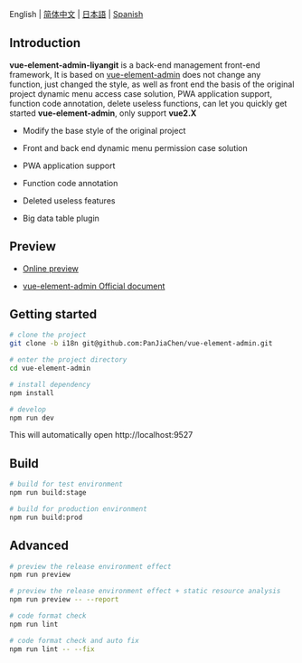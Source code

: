 English | [简体中文](./README.zh-CN.md) | [日本語](./README.ja.md) | [Spanish](./README.es.md)

## Introduction

**vue-element-admin-liyangit** is a back-end management front-end framework, It is based on [vue-element-admin](https://panjiachen.github.io/vue-element-admin) does not change any function, just changed the style, as well as front end the basis of the original project dynamic menu access case solution, PWA application support, function code annotation, delete useless functions, can let you quickly get started **vue-element-admin**, only support **vue2.X**

* Modify the base style of the original project

* Front and back end dynamic menu permission case solution

* PWA application support

* Function code annotation

* Deleted useless features

* Big data table plugin

## Preview
- [Online preview](https://liyang-it.github.io/vue-admin-page)

- [vue-element-admin Official document](https://github.com/PanJiaChen/vue-element-admin) 


## Getting started

```bash
# clone the project
git clone -b i18n git@github.com:PanJiaChen/vue-element-admin.git

# enter the project directory
cd vue-element-admin

# install dependency
npm install

# develop
npm run dev
```

This will automatically open http://localhost:9527

## Build

```bash
# build for test environment
npm run build:stage

# build for production environment
npm run build:prod
```

## Advanced

```bash
# preview the release environment effect
npm run preview

# preview the release environment effect + static resource analysis
npm run preview -- --report

# code format check
npm run lint

# code format check and auto fix
npm run lint -- --fix
```
